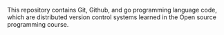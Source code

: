 This repository contains Git, Github, and go programming language code, which are distributed version control systems learned in the Open source programming course.

